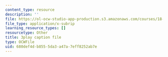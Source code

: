 ```yaml
---
content_type: resource
description: ''
file: https://ol-ocw-studio-app-production.s3.amazonaws.com/courses/18-01sc-single-variable-calculus-fall-2010/680def4db8555da3a47a7eff8252ab7e_rfx1x-2dwSI.vtt
file_type: application/x-subrip
learning_resource_types: []
resourcetype: Other
title: 3play caption file
type: OCWFile
uid: 680def4d-b855-5da3-a47a-7eff8252ab7e
---
```

